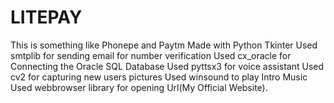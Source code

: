# LITEPAY
This is something like Phonepe and Paytm
Made with Python Tkinter
Used smtplib for sending email for number verification
Used cx_oracle for Connecting the Oracle SQL Database
Used pyttsx3 for voice assistant
Used cv2 for capturing new users pictures
Used winsound to play Intro Music
Used webbrowser library for opening Url(My Official Website).
